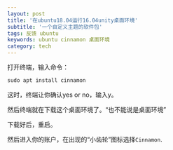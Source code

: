 ```yaml
---
layout: post
title: '在ubuntu18.04运行16.04unity桌面环境'
subtitle: '一个自定义主题的软件包'
tags: 反馈 ubuntu
keywords: ubuntu cinnamon 桌面环境
category: tech
---
```


打开终端，输入命令：

```css
sudo apt install cinnamon
```
这时，终端让你确认yes or no，输入y。  
  
然后终端就在下载这个桌面环境了。“也不能说是桌面环境”  
  
下载好后，重启。  
  
然后进入你的账户，在出现的“小齿轮”图标选择`Cinnamon`.   
